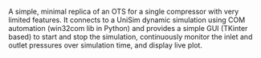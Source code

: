 A simple, minimal replica of an OTS for a single compressor with very limited features. It connects to a UniSim dynamic simulation using COM automation (win32com lib in Python) and provides a simple GUI (TKinter based) to start and stop the simulation, continuously monitor the inlet and outlet pressures over simulation time, and display live plot.
